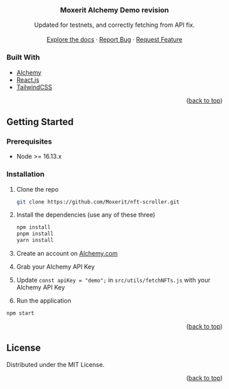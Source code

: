 <!-- PROJECT LOGO -->
<br />
<div align="center">

  <h3 align="center">Moxerit Alchemy Demo revision</h3>

  <p align="center">
    Updated for testnets, and correctly fetching from API fix.
    <br />
    <br />
     <a href="https://docs.alchemy.com/alchemy/enhanced-apis/nft-api">Explore the docs</a>
    ·
    <a href="https://github.com/alchemyplatform/Build-Your-NFT-Explorer/issues">Report Bug</a>
    ·
    <a href="https://github.com/alchemyplatform/Build-Your-NFT-Explorer/issues">Request Feature</a>
  </p>

</div>
  


### Built With

* [Alchemy](https://www.alchemy.com)
* [React.js](https://reactjs.org/)
* [TailwindCSS](https://getbootstrap.com)

<p align="right">(<a href="#top">back to top</a>)</p>



<!-- GETTING STARTED -->
## Getting Started

### Prerequisites

- Node >= 16.13.x


### Installation


1. Clone the repo
   ```sh
   git clone https://github.com/Moxerit/nft-scroller.git
   ```
2. Install the dependencies (use any of these three)
   ```sh
   npm install
   pnpm install
   yarn install
   ```
   
3. Create an account on [Alchemy.com](https://www.alchemy.com/)
4. Grab your Alchemy API Key
5. Update `const apiKey = "demo";` in `src/utils/fetchNFTs.js` with your Alchemy API Key
6. Run the application
  ```sh
  npm start
  ```
  
<p align="right">(<a href="#top">back to top</a>)</p>


<!-- LICENSE -->
## License

Distributed under the MIT License.

<p align="right">(<a href="#top">back to top</a>)</p>




